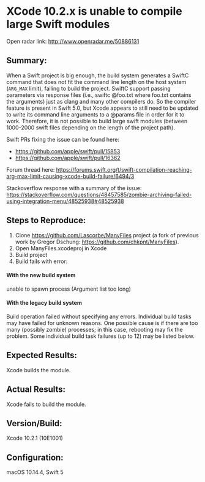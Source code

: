 # XCode 10.2.x is unable to compile large Swift modules

Open radar link: http://www.openradar.me/50886131

## Summary:

When a Swift project is big enough, the build system generates a SwiftC command that does not fit the command line length on the host system (`ARG_MAX` limit), failing to build the project. SwiftC support passing parameters via response files (i.e., swiftc @foo.txt where foo.txt contains the arguments) just as clang and many other compilers do. So the compiler feature is present in Swift 5.0, but Xcode appears to still need to be updated to write its command line arguments to a @params file in order for it to work. Therefore, it is not possible to build large swift modules (between 1000-2000 swift files depending on the length of the project path).

Swift PRs fixing the issue can be found here:
- https://github.com/apple/swift/pull/15853
- https://github.com/apple/swift/pull/16362

Forum thread here:
https://forums.swift.org/t/swift-compilation-reaching-arg-max-limit-causing-xcode-build-failure/6494/3

Stackoverflow response with a summary of the issue:
https://stackoverflow.com/questions/48457585/zombie-archiving-failed-using-integration-menu/48525938#48525938

## Steps to Reproduce:

1. Clone https://github.com/Lascorbe/ManyFiles project (a fork of previous work by Gregor Dschung: https://github.com/chkpnt/ManyFiles).
2. Open ManyFiles.xcodeproj in Xcode
3. Build project
4. Build fails with error:

#### With the new build system

unable to spawn process (Argument list too long)

#### With the legacy build system

Build operation failed without specifying any errors. Individual build tasks may have failed for unknown reasons. One possible cause is if there are too many (possibly zombie) processes; in this case, rebooting may fix the problem. Some individual build task failures (up to 12) may be listed below.

## Expected Results:

Xcode builds the module.

## Actual Results:

Xcode fails to build the module.

## Version/Build:

Xcode 10.2.1 (10E1001)

## Configuration:

macOS 10.14.4, Swift 5

